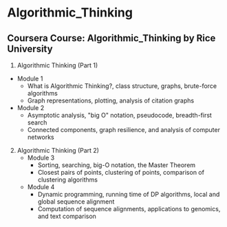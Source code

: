 # Algorithmic_Thinking
## Coursera Course: Algorithmic_Thinking by Rice University


1. Algorithmic Thinking (Part 1)
  - Module 1
    - What is Algorithmic Thinking?, class structure, graphs, brute-force algorithms
    - Graph representations, plotting, analysis of citation graphs
  - Module 2
    - Asymptotic analysis, "big O" notation, pseudocode, breadth-first search
    - Connected components, graph resilience, and analysis of computer networks
   
2. Algorithmic Thinking (Part 2)
   - Module 3
     - Sorting, searching, big-O notation, the Master Theorem
     - Closest pairs of points, clustering of points, comparison of clustering algorithms
   - Module 4
     - Dynamic programming, running time of DP algorithms, local and global sequence alignment
     - Computation of sequence alignments, applications to genomics, and text comparison
